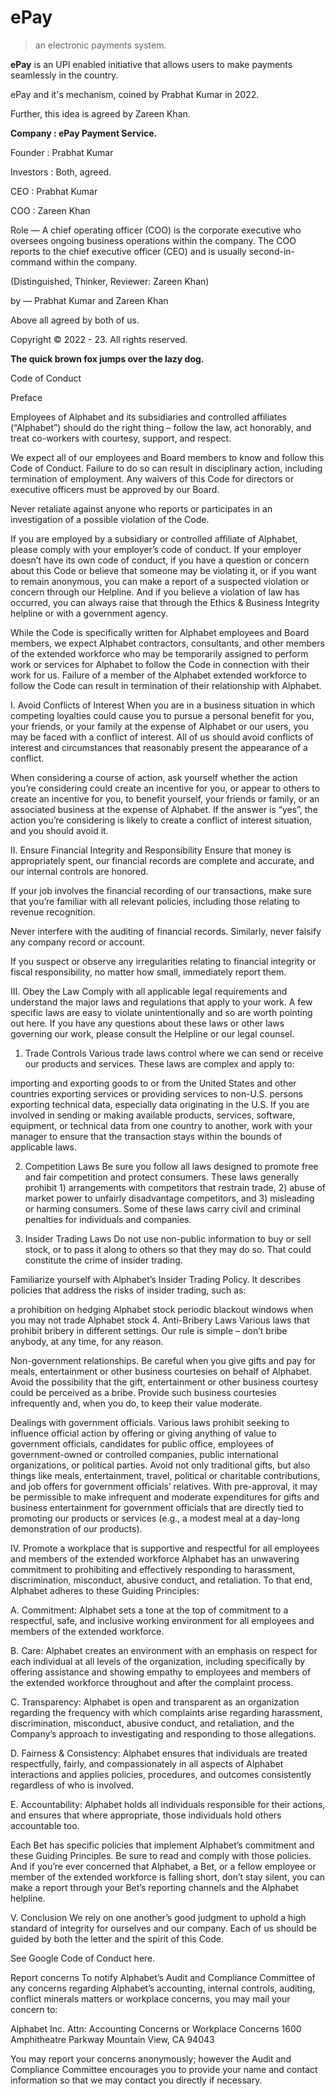 # ePay
> an electronic payments system.

<b>ePay</b> is an UPI enabled initiative that allows users to make payments seamlessly in the country.

ePay and it's mechanism, coined by Prabhat Kumar in 2022.

Further, this idea is agreed by Zareen Khan.

<b>Company : ePay Payment Service.</b>

Founder : Prabhat Kumar

Investors : Both, agreed.

CEO : Prabhat Kumar

COO : Zareen Khan

Role — A chief operating officer (COO) is the corporate executive who oversees ongoing business operations within the company. The COO reports to the chief executive officer (CEO) and is usually second-in-command within the company.

(Distinguished, Thinker, Reviewer: Zareen Khan)

by — Prabhat Kumar and Zareen Khan

Above all agreed by both of us. 

Copyright © 2022 - 23. All rights reserved.

**The quick brown fox jumps over the lazy dog.**


















Code of Conduct

Preface

Employees of Alphabet and its subsidiaries and controlled affiliates (“Alphabet”) should do the right thing – follow the law, act honorably, and treat co-workers with courtesy, support, and respect.

We expect all of our employees and Board members to know and follow this Code of Conduct. Failure to do so can result in disciplinary action, including termination of employment. Any waivers of this Code for directors or executive officers must be approved by our Board.

Never retaliate against anyone who reports or participates in an investigation of a possible violation of the Code.

If you are employed by a subsidiary or controlled affiliate of Alphabet, please comply with your employer’s code of conduct. If your employer doesn’t have its own code of conduct, if you have a question or concern about this Code or believe that someone may be violating it, or if you want to remain anonymous, you can make a report of a suspected violation or concern through our Helpline. And if you believe a violation of law has occurred, you can always raise that through the Ethics & Business Integrity helpline or with a government agency.

While the Code is specifically written for Alphabet employees and Board members, we expect Alphabet contractors, consultants, and other members of the extended workforce who may be temporarily assigned to perform work or services for Alphabet to follow the Code in connection with their work for us. Failure of a member of the Alphabet extended workforce to follow the Code can result in termination of their relationship with Alphabet.

I. Avoid Conflicts of Interest
When you are in a business situation in which competing loyalties could cause you to pursue a personal benefit for you, your friends, or your family at the expense of Alphabet or our users, you may be faced with a conflict of interest. All of us should avoid conflicts of interest and circumstances that reasonably present the appearance of a conflict.

When considering a course of action, ask yourself whether the action you’re considering could create an incentive for you, or appear to others to create an incentive for you, to benefit yourself, your friends or family, or an associated business at the expense of Alphabet. If the answer is “yes”, the action you’re considering is likely to create a conflict of interest situation, and you should avoid it.

II. Ensure Financial Integrity and Responsibility
Ensure that money is appropriately spent, our financial records are complete and accurate, and our internal controls are honored.

If your job involves the financial recording of our transactions, make sure that you’re familiar with all relevant policies, including those relating to revenue recognition.

Never interfere with the auditing of financial records. Similarly, never falsify any company record or account.

If you suspect or observe any irregularities relating to financial integrity or fiscal responsibility, no matter how small, immediately report them.

III. Obey the Law
Comply with all applicable legal requirements and understand the major laws and regulations that apply to your work. A few specific laws are easy to violate unintentionally and so are worth pointing out here. If you have any questions about these laws or other laws governing our work, please consult the Helpline or our legal counsel.

1. Trade Controls
Various trade laws control where we can send or receive our products and services. These laws are complex and apply to:

importing and exporting goods to or from the United States and other countries
exporting services or providing services to non-U.S. persons
exporting technical data, especially data originating in the U.S.
If you are involved in sending or making available products, services, software, equipment, or technical data from one country to another, work with your manager to ensure that the transaction stays within the bounds of applicable laws.

2. Competition Laws
Be sure you follow all laws designed to promote free and fair competition and protect consumers. These laws generally prohibit 1) arrangements with competitors that restrain trade, 2) abuse of market power to unfairly disadvantage competitors, and 3) misleading or harming consumers. Some of these laws carry civil and criminal penalties for individuals and companies.

3. Insider Trading Laws
Do not use non-public information to buy or sell stock, or to pass it along to others so that they may do so. That could constitute the crime of insider trading.

Familiarize yourself with Alphabet’s Insider Trading Policy. It describes policies that address the risks of insider trading, such as:

a prohibition on hedging Alphabet stock
periodic blackout windows when you may not trade Alphabet stock
4. Anti-Bribery Laws
Various laws that prohibit bribery in different settings. Our rule is simple – don’t bribe anybody, at any time, for any reason.

Non-government relationships. Be careful when you give gifts and pay for meals, entertainment or other business courtesies on behalf of Alphabet. Avoid the possibility that the gift, entertainment or other business courtesy could be perceived as a bribe. Provide such business courtesies infrequently and, when you do, to keep their value moderate.

Dealings with government officials. Various laws prohibit seeking to influence official action by offering or giving anything of value to government officials, candidates for public office, employees of government-owned or controlled companies, public international organizations, or political parties. Avoid not only traditional gifts, but also things like meals, entertainment, travel, political or charitable contributions, and job offers for government officials’ relatives. With pre-approval, it may be permissible to make infrequent and moderate expenditures for gifts and business entertainment for government officials that are directly tied to promoting our products or services (e.g., a modest meal at a day-long demonstration of our products).

IV. Promote a workplace that is supportive and respectful for all employees and members of the extended workforce
Alphabet has an unwavering commitment to prohibiting and effectively responding to harassment, discrimination, misconduct, abusive conduct, and retaliation. To that end, Alphabet adheres to these Guiding Principles:

A. Commitment: Alphabet sets a tone at the top of commitment to a respectful, safe, and inclusive working environment for all employees and members of the extended workforce.

B. Care: Alphabet creates an environment with an emphasis on respect for each individual at all levels of the organization, including specifically by offering assistance and showing empathy to employees and members of the extended workforce throughout and after the complaint process.

C. Transparency: Alphabet is open and transparent as an organization regarding the frequency with which complaints arise regarding harassment, discrimination, misconduct, abusive conduct, and retaliation, and the Company’s approach to investigating and responding to those allegations.

D. Fairness & Consistency: Alphabet ensures that individuals are treated respectfully, fairly, and compassionately in all aspects of Alphabet interactions and applies policies, procedures, and outcomes consistently regardless of who is involved.

E. Accountability: Alphabet holds all individuals responsible for their actions, and ensures that where appropriate, those individuals hold others accountable too.

Each Bet has specific policies that implement Alphabet’s commitment and these Guiding Principles. Be sure to read and comply with those policies. And if you’re ever concerned that Alphabet, a Bet, or a fellow employee or member of the extended workforce is falling short, don’t stay silent, you can make a report through your Bet’s reporting channels and the Alphabet helpline.

V. Conclusion
We rely on one another’s good judgment to uphold a high standard of integrity for ourselves and our company. Each of us should be guided by both the letter and the spirit of this Code.

See Google Code of Conduct here.

Report concerns
To notify Alphabet’s Audit and Compliance Committee of any concerns regarding Alphabet’s accounting, internal controls, auditing, conflict minerals matters or workplace concerns, you may mail your concern to:

Alphabet Inc.
Attn: Accounting Concerns or Workplace Concerns
1600 Amphitheatre Parkway
Mountain View, CA 94043

You may report your concerns anonymously; however the Audit and Compliance Committee encourages you to provide your name and contact information so that we may contact you directly if necessary.
